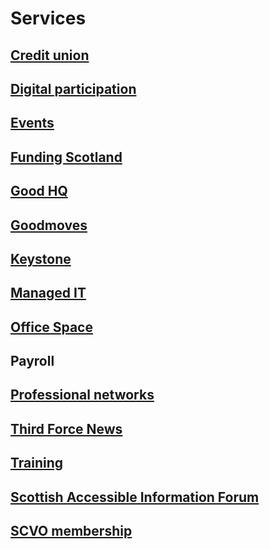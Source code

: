 # Services

## [Credit union](credit-union.md)

## [Digital participation](http://digital.scvo.org.uk/)

## [Events](events.md)

## [Funding Scotland](www.fundingscotland.com)

## [Good HQ](www.goodhq.org)

## [Goodmoves](www.goodmoves.org.uk)

## [Keystone](keystone.md)

## [Managed IT](managed-it.md)

## [Office Space](office-space/index.md) 

## Payroll

## [Professional networks](professional-networks.md)

## [Third Force News](www.thirdforcenews.org.uk)

## [Training](training.md)

## [Scottish Accessible Information Forum](http://www.saifscotland.org.uk/) 

## [SCVO membership](membership/index.md)







